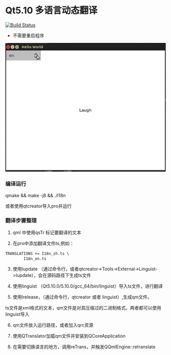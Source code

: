 # Qt5.10 多语言动态翻译

[![Build Status](https://travis-ci.org/wentaojia2014/I18n.svg?branch=master)](https://travis-ci.org/wentaojia2014/I18n)
* 不需要重启程序 

![I18n](I18n.gif)
### 编译运行

qmake && make -j8 && ./I18n

或者使用qtcreator导入pro并运行

###  翻译步骤整理
1. qml 中使用qsTr 标记要翻译的文本

2. 在pro中添加翻译文件ts,例如：
```
TRANSLATIONS += I18n_zh.ts \
        I18n_en.ts
```
3. 使用lupdate （通过命令行，或者qtcreator->Tools->External->Linguist->lupdate），会在源码路径下生成ts文件

4. 使用linguist （Qt5.10.0/5.10.0/gcc_64/bin/linguist）导入ts文件，进行翻译

5. 使用lrelease，（通过命令行，qtcreator 或者 linguist）,生成qm文件。


ts文件是xml格式的文本，qm文件是对其压缩过的二进制格式。两者都可以使用linguist导入

6. qm文件放入运行路径，或者加入qrc资源

7. 使用QTranslator加载qm文件并安装到QCoreApplication


8. 在需要切换语言的地方，调用reTrans，并触发QQmlEngine::retranslate


